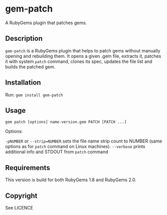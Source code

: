 # gem-patch

A RubyGems plugin that patches gems.

## Description

`gem-patch` is a RubyGems plugin that helps to patch gems without manually opening and rebuilding them. It opens a given .gem file, extracts it, patches it with system `patch` command, clones its spec, updates the file list and builds the patched gem.

## Installation

Run:
`gem install gem-patch`

## Usage

`gem patch [options] name-version.gem PATCH [PATCH ...]`

Options:

`-pNUMBER` or `--strip=NUMBER` sets the file name strip count to NUMBER (same options as for `patch` command on Linux machines).
`--verbose` prints additional info and STDOUT from `patch` command

## Requirements

This version is build for both RubyGems 1.8  and RubyGems 2.0.

## Copyright

See LICENCE